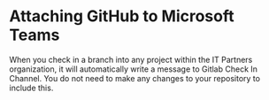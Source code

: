 # Attaching GitHub to Microsoft Teams

When you check in a branch into any project within the IT Partners organization, it will automatically write a message to Gitlab Check In Channel. You do not need to make any changes to your repository to include this. 
